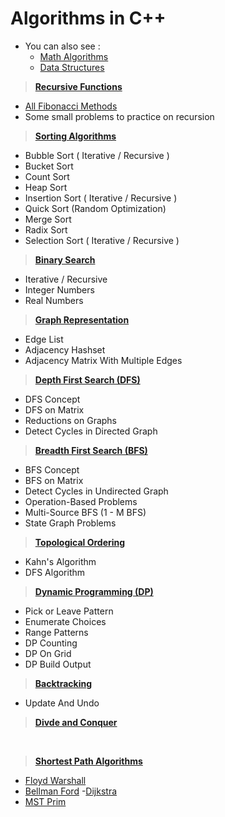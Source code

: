 # Algorithms in C++

* You can also see :
   - [Math Algorithms](https://github.com/Ali-Elshorpagi/math_algorithms)
   - [Data Structures](https://github.com/Ali-Elshorpagi/Data_Structures)

> **[Recursive Functions](https://github.com/Ali-Elshorpagi/algorithms/tree/main/recursive_functions)**
   - [All Fibonacci Methods](https://github.com/Ali-Elshorpagi/algorithms/blob/main/recursive_functions/fibonacci.cpp) 
   - Some small problems to practice on recursion

> **[Sorting Algorithms](https://github.com/Ali-Elshorpagi/algorithms/tree/main/sorting_algorithms)**
   - Bubble Sort ( Iterative / Recursive )
   - Bucket Sort
   - Count Sort
   - Heap Sort
   - Insertion Sort ( Iterative / Recursive )
   - Quick Sort (Random Optimization)
   - Merge Sort
   - Radix Sort
   - Selection Sort ( Iterative / Recursive )
   
> **[Binary Search](https://github.com/Ali-Elshorpagi/algorithms/tree/main/binary_search)**
   - Iterative / Recursive
   - Integer Numbers
   - Real Numbers

> **[Graph Representation](https://github.com/Ali-Elshorpagi/algorithms/tree/main/graph_representation)**
   - Edge List
   - Adjacency Hashset
   - Adjacency Matrix With Multiple Edges

> **[Depth First Search (DFS)](https://github.com/Ali-Elshorpagi/algorithms/tree/main/DFS)**
   - DFS Concept
   - DFS on Matrix
   - Reductions on Graphs
   - Detect Cycles in Directed Graph

> **[Breadth First Search (BFS)](https://github.com/Ali-Elshorpagi/algorithms/tree/main/BFS)**
   - BFS Concept
   - BFS on Matrix
   - Detect Cycles in Undirected Graph
   - Operation-Based Problems
   - Multi-Source BFS (1 - M BFS)
   - State Graph Problems

> **[Topological Ordering](https://github.com/Ali-Elshorpagi/algorithms/tree/main/topological_ordering)**
   - Kahn's Algorithm
   - DFS Algorithm 

> **[Dynamic Programming (DP)](https://github.com/Ali-Elshorpagi/algorithms/tree/main/DP)**
   - Pick or Leave Pattern
   - Enumerate Choices
   - Range Patterns
   - DP Counting
   - DP On Grid
   - DP Build Output
   <!-- - DP Tabulation -->

> **[Backtracking](https://github.com/Ali-Elshorpagi/algorithms/tree/main/backtracking)**
   - Update And Undo

> **[Divde and Conquer](https://github.com/Ali-Elshorpagi/algorithms/tree/main/divde_and_conquer)**

<br>

> **[Shortest Path Algorithms](https://github.com/Ali-Elshorpagi/algorithms/tree/main/shortest_path)**
   - [Floyd Warshall](https://github.com/Ali-Elshorpagi/algorithms/tree/main/shortest_path/floyd_warshall)
   - [Bellman Ford](https://github.com/Ali-Elshorpagi/algorithms/tree/main/shortest_path/bellman_ford)
   -[Dijkstra](https://github.com/Ali-Elshorpagi/algorithms/tree/main/shortest_path/dijkstra)
   - [MST Prim](https://github.com/Ali-Elshorpagi/algorithms/tree/main/shortest_path/mst_prim)